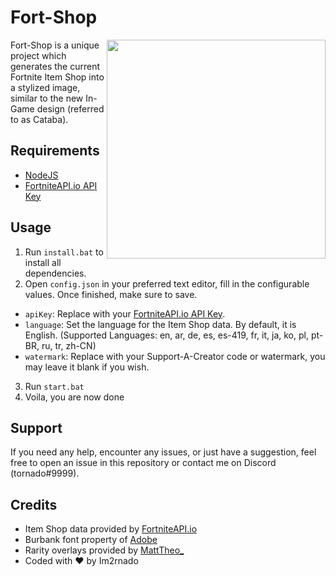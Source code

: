 # Fort-Shop
<img align="right" src="https://i.imgur.com/mtaTwek.jpeg" width="350px" draggable="false">
Fort-Shop is a unique project which generates the current Fortnite Item Shop into a stylized image, similar to the new In-Game design (referred to as Cataba).

## Requirements
- [NodeJS](https://nodejs.org/en/download/)
- [FortniteAPI.io API Key](https://dashboard.fortniteapi.io)

## Usage
1. Run `install.bat` to install all dependencies.
2. Open `config.json` in your preferred text editor, fill in the configurable values. Once finished, make sure to save.

- `apiKey`: Replace with your [FortniteAPI.io API Key](https://dashboard.fortniteapi.io).
- `language`: Set the language for the Item Shop data. By default, it is English. (Supported Languages: en, ar, de, es, es-419, fr, it, ja, ko, pl, pt-BR, ru, tr, zh-CN)
- `watermark`: Replace with your Support-A-Creator code or watermark, you may leave it blank if you wish.

3. Run `start.bat` 
4. Voila, you are now done 

## Support
If you need any help, encounter any issues, or just have a suggestion, feel free to open an issue in this repository or contact me on Discord (tornado#9999).

## Credits
- Item Shop data provided by [FortniteAPI.io](https://fortniteapi.io/)
- Burbank font property of [Adobe](https://fonts.adobe.com/fonts/burbank)
- Rarity overlays provided by [MattTheo_](https://twitter.com/MattTheo_)
- Coded with ❤️ by Im2rnado
